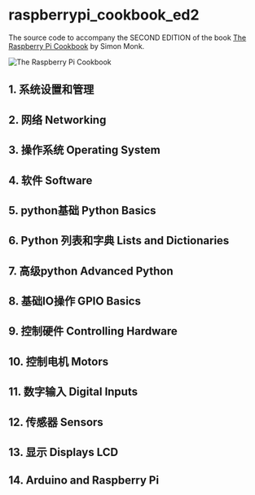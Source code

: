 # raspberrypi_cookbook_ed2
The source code to accompany the SECOND EDITION of the book [The Raspberry Pi Cookbook](https://www.amazon.com/Raspberry-Pi-Cookbook-Software-Solutions/dp/1491939109) by Simon Monk.

![The Raspberry Pi Cookbook](https://images-na.ssl-images-amazon.com/images/I/51ycAEEVGgL._SX379_BO1,204,203,200_.jpg)

## 1. 系统设置和管理

## 2. 网络 Networking 

## 3. 操作系统 Operating System


## 4. 软件 Software


## 5. python基础 Python Basics


## 6. Python 列表和字典 Lists and Dictionaries


## 7. 高级python  Advanced Python

## 8. 基础IO操作 GPIO Basics

## 9. 控制硬件 Controlling Hardware 

## 10. 控制电机 Motors 

## 11. 数字输入 Digital Inputs

## 12. 传感器 Sensors

## 13. 显示 Displays LCD


## 14. Arduino and Raspberry Pi

